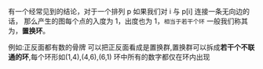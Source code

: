 有一个经常见到的结论，对于一个排列 p 如果我们对 i 与 p[i] 连接一条无向边的话，
那么产生的图每个点的入度为 1，出度也为 1，`相当于若干个环`
一般我们称其为，**置换环**。

例如:正反面都有数的骨牌
可以把正反面看成是置换群,置换群可以拆成**若干个不联通的环**,每个环形如(1,4),(4,6),(6,1)
环中所有的数字都仅在环内出现
